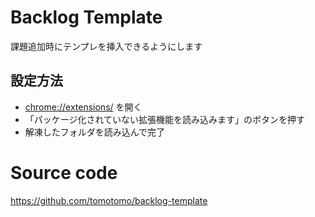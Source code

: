 # Backlog Template
課題追加時にテンプレを挿入できるようにします

## 設定方法
* <chrome://extensions/> を開く
* 「パッケージ化されていない拡張機能を読み込みます」のボタンを押す
* 解凍したフォルダを読み込んで完了

# Source code
<https://github.com/tomotomo/backlog-template>
